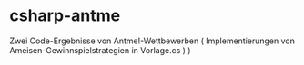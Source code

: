 # csharp-antme
Zwei Code-Ergebnisse von Antme!-Wettbewerben ( Implementierungen von Ameisen-Gewinnspielstrategien in Vorlage.cs ) )
